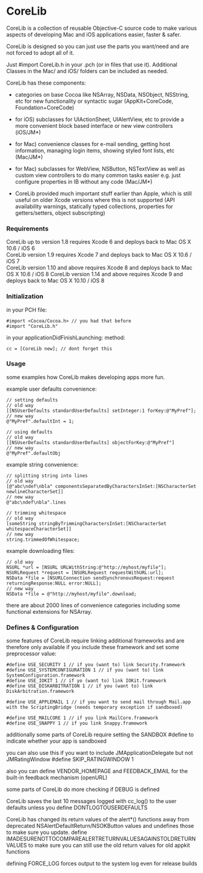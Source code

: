 CoreLib
=======

CoreLib is a collection of reusable Objective-C source code to make various aspects of developing Mac and iOS applications easier, faster & safer.

CoreLib is designed so you can just use the parts you want/need and are not forced to adopt all of it. 

Just #import CoreLib.h in your .pch (or in files that use it). Additional Classes in the Mac/ and iOS/ folders can be included as needed.

CoreLib has these components:

* categories on base Cocoa like NSArray, NSData, NSObject, NSString, etc for new functionality or syntactic sugar (AppKit+CoreCode, Foundation+CoreCode)

* for iOS) subclasses for UIActionSheet, UIAlertView, etc to provide a more convenient block based interface or new view controllers (iOS/JM*)

* for Mac) convenience classes for e-mail sending, getting host information, managing login items, showing styled font lists, etc  (Mac/JM*)

* for Mac) subclasses for WebView, NSButton, NSTextView as well as custom view controllers to do many common tasks easier e.g. just configure properties in IB without any code (Mac/JM*)

* CoreLib provided much important stuff earlier than Apple, which is still useful on older Xcode versions where this is not supported (API availability warnings, statically typed collections, properties for getters/setters, object subscripting)

### Requirements

CoreLib up to version 1.8 requires Xcode 6 and deploys back to Mac OS X 10.6 / iOS 6  
CoreLib version 1.9 requires Xcode 7 and deploys back to Mac OS X 10.6 / iOS 7  
CoreLib version 1.10 and above requires Xcode 8 and deploys back to Mac OS X 10.6 / iOS 8
CoreLib version 1.14 and above requires Xcode 9 and deploys back to Mac OS X 10.10 / iOS 8

### Initialization

in your PCH file:
 
	#import <Cocoa/Cocoa.h> // you had that before
	#import "CoreLib.h"

in your applicationDidFinishLaunching:  method:

	cc = [CoreLib new]; // dont forget this

### Usage

some examples how CoreLib makes developing apps more fun.

example user defaults convenience:

	// setting defaults
	// old way 
	[[NSUserDefaults standardUserDefaults] setInteger:1 forKey:@"MyPref"];
	// new way 
	@"MyPref".defaultInt = 1;

	// using defaults
	// old way 
	[[NSUserDefaults standardUserDefaults] objectForKey:@"MyPref"]
	// new way 
	@"MyPref".defaultObj


example string convenience:

	// splitting string into lines
	// old way
	[@"abc\ndef\nbla" componentsSeparatedByCharactersInSet:[NSCharacterSet newlineCharacterSet]]
	// new way
	@"abc\ndef\nbla".lines

	// trimming whitespace
	// old way
	[someString stringByTrimmingCharactersInSet:[NSCharacterSet whitespaceCharacterSet]]
	// new way
	string.trimmedOfWhitespace;


example downloading files:

	// old way
	NSURL *url = [NSURL URLWithString:@"http://myhost/myfile"];
	NSURLRequest *request = [NSURLRequest requestWithURL:url];
	NSData *file = [NSURLConnection sendSynchronousRequest:request returningResponse:NULL error:NULL];
	// new way
	NSData *file = @"http://myhost/myfile".download;

there are about 2000 lines of convenience categories including some functional extensions for NSArray.

### Defines & Configuration

some features of CoreLib require linking additional frameworks and are therefore only available if you include these framework and set some preprocessor value:


	#define USE_SECURITY 1 // if you (want to) link Security.framework
	#define USE_SYSTEMCONFIGURATION 1 // if you (want to) link SystemConfiguration.framework
	#define USE_IOKIT 1 // if yo (want to) link IOKit.framework
	#define USE_DISKARBITRATION 1 // if you (want to) link DiskArbitration.framework

	#define USE_APPLEMAIL 1 // if you want to send mail through Mail.app with the ScriptingBridge (needs temporary exception if sandboxed)

	#define USE_MAILCORE 1 // if you link MailCore.framework
	#define USE_SNAPPY 1 // if you link Snappy.framework

additionally some parts of CoreLib require setting the SANDBOX #define to indicate whether your app is sandboxed

you can also use this if you want to include JMApplicationDelegate but not JMRatingWindow
	#define SKIP_RATINGWINDOW 1 
	

also you can define VENDOR_HOMEPAGE and FEEDBACK_EMAIL for the built-in feedback mechanism (openURL)	

some parts of CoreLib do more checking if DEBUG is defined

CoreLib saves the last 10 messages logged with cc_log() to the user defaults unless you define  DONTLOGTOUSERDEFAULTS

CoreLib has changed its return values of the alert*() functions away from deprecated NSAlertDefaultReturn/NSOKButton values and undefines those to make sure you update. define IMADESURENOTTOCOMPAREALERTRETURNVALUESAGAINSTOLDRETURNVALUES to make sure you can still use the old return values for old appkit functions

defining FORCE_LOG forces output to the system log even for release builds
